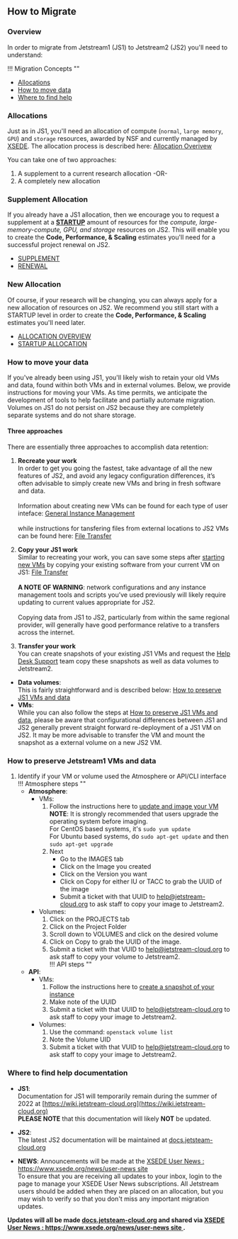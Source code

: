 ## How to Migrate

### Overview
In order to migrate from Jetstream1 (JS1) to Jetstream2 (JS2) you'll need to understand:

!!! Migration Concepts ""
* [Allocations](#Allocations)
* [How to move data](#MoveData)
* [Where to find help](#GetHelp)

### Allocations <a name="Allocations"></a>

Just as in JS1, you'll need an allocation of compute (`normal`, `large memory`, `GPU`) and `storage` resources, awarded by NSF and currently managed by [XSEDE](https://portal.xsede.org).
The allocation process is described here: [Allocation Overivew](/alloc/overview/)

You can take one of two approaches:

1. A supplement to a current research allocation -OR-
2. A completely new allocation

### Supplement Allocation <a name="Supplement"></a>

If you already have a JS1 allocation, then we encourage you to request a supplement at a **[STARTUP](/alloc/startup/)** amount of resources for the _compute, large-memory-compute, GPU, and storage_ resources on JS2. This will enable you to create the **Code, Performance, & Scaling** estimates you'll need for a successful project renewal on JS2.

* [SUPPLEMENT](/alloc/supplement/)
* [RENEWAL](/alloc/renew-extend/)

### New Allocation <a name="NewAllocation"></a>

Of course, if your research will be changing, you can always apply for a new allocation of resources on JS2. We recommend you still start with a STARTUP level in order to create the **Code, Performance, & Scaling** estimates you'll need later.

* [ALLOCATION OVERVIEW](/alloc/overview/)
* [STARTUP ALLOCATION](/alloc/startup)


### How to move your data <a name="MoveData"></a>

If you've already been using JS1, you'll likely wish to retain your old VMs and data, found within both VMs and in external volumes.
Below, we provide instructions for moving your VMs. As time permits, we anticipate the development of tools to help facilitate and partially automate migration.
Volumes on JS1 do not persist on JS2 because they are completely separate systems and do not share storage. 

#### Three approaches
There are essentially three approaches to accomplish data retention:

1. **Recreate your work**</br>
In order to get you going the fastest, take advantage of all the new features of JS2, and avoid any legacy configuration differences, it’s often advisable to simply create new VMs and bring in fresh software and data.</br></br>
Information about creating new VMs can be found for each type of user inteface: [General Instance Management](/general/instancemgt) </br></br> while instructions for tansfering files from external locations to JS2 VMs can be found here: [File Transfer](/general/filetransfer)

2. **Copy your JS1 work**</br>
Similar to recreating your work, you can save some steps after [starting new VMs](/general/instancemgt) by copying your existing software from your current VM on JS1: [File Transfer](/general/filetransfer) </br></br> **A NOTE OF WARNING**: network configurations and any instance management tools and scripts you’ve used previously will likely require updating to current values appropriate for JS2. </br></br>
Copying data from JS1 to JS2, particularly from within the same regional provider, will generally have good performance relative to a transfers across the internet.

3. **Transfer your work** </br>
You can create snapshots of your existing JS1 VMs and request the [Help Desk Support](mailto:help@jetstream-cloud.org) team copy these snapshots as well as data volumes to Jetstream2.

 * **Data volumes**:</br>
 This is fairly straightforward and is described below: [How to preserve JS1 VMs and data](#SaveData)</br>
 * **VMs**:</br>
 While you can also follow the steps at [How to preserve JS1 VMs and data](#SaveData), please be aware that configurational differences between JS1 and JS2 generally prevent straight forward re-deployment of a JS1 VM on JS2. It may be more advisable to transfer the VM and mount the snapshot as a external volume on a new JS2 VM.

### How to preserve Jetstream1 VMs and data <a name="SaveData"></a>
1. Identify if your VM or volume used the Atmosphere or API/CLI interface
    !!! Atmosphere steps ""
    * **Atmosphere**:</br>
      * VMs:
        1. Follow the instructions here to [update and image your VM](https://wiki.jetstream-cloud.org/Customizing+and+saving+a+VM) </br> **NOTE**: It is strongly recommended that users upgrade the operating system before imaging. </br> For CentOS based systems, it's `sudo yum update` <br/>For Ubuntu based systems, do `sudo apt-get update` and then `sudo apt-get upgrade`
        2. Next
            * Go to the IMAGES tab
            * Click on the Image you created
            * Click on the Version you want
            * Click on Copy for either IU or TACC to grab the UUID of the image
            * Submit a ticket with that UUID to [help@jetstream-cloud.org](mailto:help@jetstream-cloud.org) to ask staff to copy your image to Jetstream2. </br>
      * Volumes:
        1. Click on the PROJECTS tab
        2. Click on the Project Folder
        3. Scroll down to VOLUMES and click on the desired volume
        4. Click on Copy to grab the UUID of the image.
        5. Submit a ticket with that VUID to [help@jetstream-cloud.org](mailto:help@jetstream-cloud.org) to ask staff to copy your volume to Jetstream2.</br>
    !!! API steps ""
    * **API**:
      * VMs:
        1. Follow the instructions here to [create a snapshot of your instance](https://wiki.jetstream-clould.org/Creating+snapshots+and+new+Glance+images+from+the+command+line)</br>
        2. Make note of the UUID
        3. Submit a ticket with that UUID to [help@jetstream-cloud.org](mailto:help@jetstream-cloud.org) to ask staff to copy your image to Jetstream2.</br>
      * Volumes:
        1. Use the command: `openstack volume list`
        2. Note the Volume UID
        3. Submit a ticket with that VUID to [help@jetstream-cloud.org](mailto:help@jetstream-cloud.org) to ask staff to copy your image to Jetstream2.


### Where to find help documentation <a name="GetHelp"></a>

* **JS1**:</br>Documentation for JS1 will temporarily remain during the summer of 2022 at [https://wiki.jetstream-cloud.org](https://wiki.jetstream-cloud.org) </br> **PLEASE NOTE** that this documentation will likely **NOT** be updated.

* **JS2**:</br>The latest JS2 documentation will be maintained at [docs.jetsteam-cloud.org](https://docs.jetsteam-cloud.org)

* **NEWS**: Announcements will be made at the [XSEDE User News : https://www.xsede.org/news/user-news site ](https://www.xsede.org/news/user-news) </br> To ensure that you are receiving all updates to your inbox, login to the page to manage your XSEDE User News subscriptions. All Jetstream users should be added when they are placed on an allocation, but you may wish to verify so that you don't miss any important migration updates.

**Updates will all be made [docs.jetsteam-cloud.org](https://docs.jetsteam-cloud.org) and shared via [XSEDE User News : https://www.xsede.org/news/user-news site ](https://www.xsede.org/news/user-news).**

